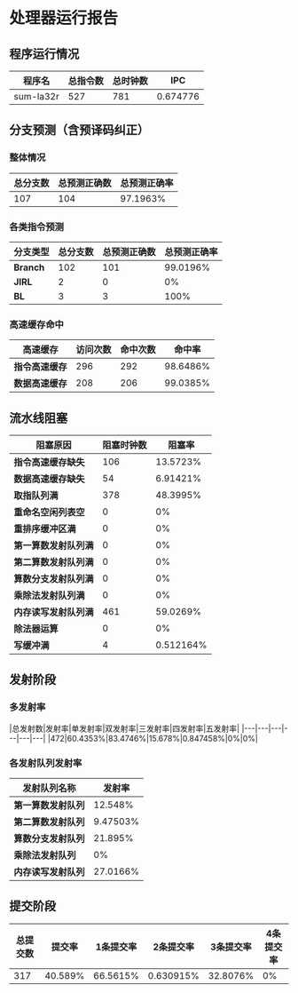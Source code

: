 # 处理器运行报告
## 程序运行情况
|程序名|总指令数|总时钟数|IPC|
|---|---|---|---|
|sum-la32r|527|781|0.674776|

## 分支预测（含预译码纠正）
### 整体情况
|总分支数|总预测正确数|总预测正确率|
|---|---|---|
|107|104|97.1963%|

### 各类指令预测
|分支类型|总分支数|总预测正确数|总预测正确率|
|---|---|---|---|
|**Branch**| 102 | 101 | 99.0196%|
|**JIRL**| 2 | 0 | 0%|
|**BL**| 3 | 3 | 100%|

### 高速缓存命中
|高速缓存|访问次数|命中次数|命中率|
|---|---|---|---|
|**指令高速缓存**| 296 | 292 | 98.6486%|
|**数据高速缓存**| 208 | 206 | 99.0385%|
## 流水线阻塞
|阻塞原因|阻塞时钟数|阻塞率|
|---|---|---|
|**指令高速缓存缺失**| 106 | 13.5723%|
|**数据高速缓存缺失**| 54 | 6.91421%|
|**取指队列满**| 378 | 48.3995%|
|**重命名空闲列表空**|0 | 0%|
|**重排序缓冲区满**|0 | 0%|
|**第一算数发射队列满**|0 | 0%|
|**第二算数发射队列满**|0 | 0%|
|**算数分支发射队列满**|0 | 0%|
|**乘除法发射队列满**|0 | 0%|
|**内存读写发射队列满**|461 | 59.0269%|
|**除法器运算**|0 | 0%|
|**写缓冲满**|4 | 0.512164%|

## 发射阶段
### 多发射率
|总发射数|发射率|单发射率|双发射率|三发射率|四发射率|五发射率|
|---|---|---|---|---|---|
|472|60.4353%|83.4746%|15.678%|0.847458%|0%|0%|

### 各发射队列发射率
|发射队列名称|发射率|
|---|---|
|**第一算数发射队列**|12.548%|
|**第二算数发射队列**|9.47503%|
|**算数分支发射队列**|21.895%|
|**乘除法发射队列**|0%|
|**内存读写发射队列**|27.0166%|

## 提交阶段
|总提交数|提交率|1条提交率|2条提交率|3条提交率|4条提交率|
|---|---|---|---|---|---|
|317|40.589%|66.5615%|0.630915%|32.8076%|0%|
